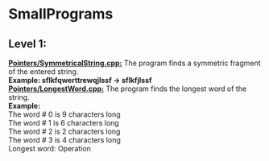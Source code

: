 # SmallPrograms
<h2>Level 1:</h2>
<b><a href="https://github.com/Bylaew/SmallPrograms/blob/master/Pointers/SymmetricalString.cpp">Pointers/SymmetricalString.cpp:</b></a> The program finds a symmetric fragment of the entered string.<br />
<b>Example: sflkfqwerttrewqjlssf -> sflkfjlssf </b>
<br />
<b><a href="https://github.com/Bylaew/SmallPrograms/blob/master/Pointers/LongestWord.cpp">Pointers/LongestWord.cpp:</b></a>
The program finds the longest word of the string. <br />
<b>Example:</b> <br />
The word # 0 is 9 characters long <br />
The word # 1 is 6 characters long <br />
The word # 2 is 2 characters long <br />
The word # 3 is 4 characters long <br />
Longest word: Operation <br />
